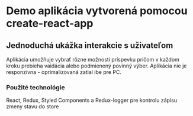 # Demo aplikácia vytvorená pomocou create-react-app

## Jednoduchá ukážka interakcie s uživateľom

Aplikácia umožňuje vybrať rôzne možnosti príspevku pričom v každom kroku prebieha vaidácia alebo podmienený povinný výber.
Aplikácia nie je responzívna - oprimalizovaná zatial ibe pre PC.

### Použité technológie

React, Redux, Styled Components a Redux-logger pre kontrolu zápisu zmeny stavu do store
